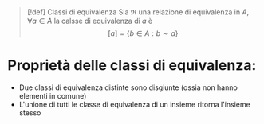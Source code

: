 
>[!def] Classi di equivalenza
>Sia $\mathfrak{R}$ una relazione di equivalenza in $A, \forall a \in A$ la calsse di equivalenza di $a$ è
>$$[a] = \lbrace b \in A : b \sim a\rbrace$$


# Proprietà delle classi di equivalenza:

- Due classi di equivalenza distinte sono disgiunte (ossia non hanno elementi in comune)
- L'unione di tutti le classe di equivalenza di un insieme ritorna l'insieme stesso


